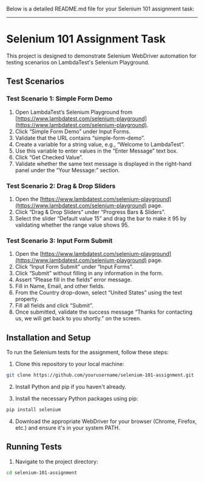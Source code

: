 Below is a detailed README.md file for your Selenium 101 assignment task:

---

# Selenium 101 Assignment Task

This project is designed to demonstrate Selenium WebDriver automation for testing scenarios on LambdaTest's Selenium Playground.

## Test Scenarios

### Test Scenario 1: Simple Form Demo

1. Open LambdaTest’s Selenium Playground from [https://www.lambdatest.com/selenium-playground](https://www.lambdatest.com/selenium-playground).
2. Click “Simple Form Demo” under Input Forms.
3. Validate that the URL contains “simple-form-demo”.
4. Create a variable for a string value, e.g., “Welcome to LambdaTest”.
5. Use this variable to enter values in the “Enter Message” text box.
6. Click “Get Checked Value”.
7. Validate whether the same text message is displayed in the right-hand panel under the “Your Message:” section.

### Test Scenario 2: Drag & Drop Sliders

1. Open the [https://www.lambdatest.com/selenium-playground](https://www.lambdatest.com/selenium-playground) page.
2. Click “Drag & Drop Sliders” under “Progress Bars & Sliders”.
3. Select the slider “Default value 15” and drag the bar to make it 95 by validating whether the range value shows 95.

### Test Scenario 3: Input Form Submit

1. Open the [https://www.lambdatest.com/selenium-playground](https://www.lambdatest.com/selenium-playground) page.
2. Click “Input Form Submit” under “Input Forms”.
3. Click “Submit” without filling in any information in the form.
4. Assert “Please fill in the fields” error message.
5. Fill in Name, Email, and other fields.
6. From the Country drop-down, select “United States” using the text property.
7. Fill all fields and click “Submit”.
8. Once submitted, validate the success message “Thanks for contacting us, we will get back to you shortly.” on the screen.

## Installation and Setup

To run the Selenium tests for the assignment, follow these steps:

1. Clone this repository to your local machine:

```bash
git clone https://github.com/yourusername/selenium-101-assignment.git
```

2. Install Python and pip if you haven't already.

3. Install the necessary Python packages using pip:

```bash
pip install selenium
```

4. Download the appropriate WebDriver for your browser (Chrome, Firefox, etc.) and ensure it's in your system PATH.

## Running Tests

1. Navigate to the project directory:

```bash
cd selenium-101-assignment
```

